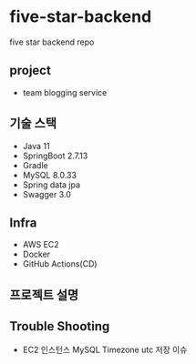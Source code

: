 # five-star-backend
five star backend repo

## project
- team blogging service

## 기술 스택
- Java 11
- SpringBoot 2.7.13
- Gradle
- MySQL 8.0.33
- Spring data jpa
- Swagger 3.0

## Infra
- AWS EC2
- Docker
- GitHub Actions(CD)

## 프로젝트 설명

## Trouble Shooting
- EC2 인스턴스 MySQL Timezone utc 저장 이슈

